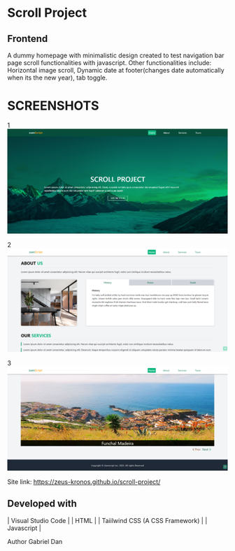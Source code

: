# Scroll Project

## Frontend

A dummy homepage with minimalistic design created to test navigation bar page scroll functionalities with javascript.
Other functionalities include: Horizontal image scroll, Dynamic date at footer(changes date automatically when its the new year), tab toggle. 

# SCREENSHOTS

1
![](./heroimage.png)

2
![](./aboutpage.png)

3
![](./togglexfooter.png)

Site link: https://zeus-kronos.github.io/scroll-project/

## Developed with
| Visual Studio Code | | HTML | | Taiilwind CSS (A CSS Framework) | | Javascript |

Author
Gabriel Dan
